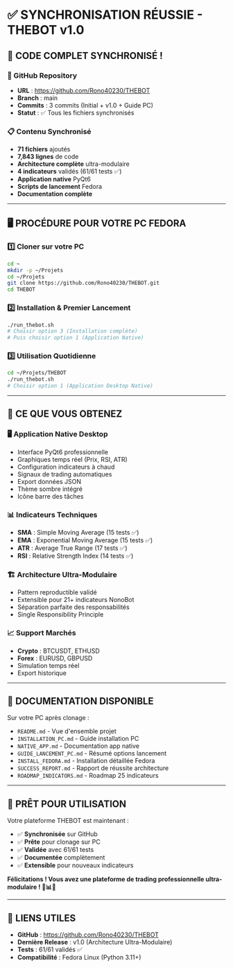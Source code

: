 # ✅ SYNCHRONISATION RÉUSSIE - THEBOT v1.0

## 🎉 **CODE COMPLET SYNCHRONISÉ !**

### **📂 GitHub Repository**
- **URL** : https://github.com/Rono40230/THEBOT
- **Branch** : main  
- **Commits** : 3 commits (Initial + v1.0 + Guide PC)
- **Statut** : ✅ Tous les fichiers synchronisés

### **📋 Contenu Synchronisé**
- **71 fichiers** ajoutés
- **7,843 lignes** de code
- **Architecture complète** ultra-modulaire
- **4 indicateurs** validés (61/61 tests ✅)
- **Application native** PyQt6
- **Scripts de lancement** Fedora
- **Documentation complète**

---

## 🖥️ **PROCÉDURE POUR VOTRE PC FEDORA**

### **1️⃣ Cloner sur votre PC**
```bash
cd ~
mkdir -p ~/Projets
cd ~/Projets
git clone https://github.com/Rono40230/THEBOT.git
cd THEBOT
```

### **2️⃣ Installation & Premier Lancement**
```bash
./run_thebot.sh
# Choisir option 3 (Installation complète)
# Puis choisir option 1 (Application Native)
```

### **3️⃣ Utilisation Quotidienne**
```bash
cd ~/Projets/THEBOT
./run_thebot.sh
# Choisir option 1 (Application Desktop Native)
```

---

## 🎯 **CE QUE VOUS OBTENEZ**

### **🖥️ Application Native Desktop**
- Interface PyQt6 professionnelle  
- Graphiques temps réel (Prix, RSI, ATR)
- Configuration indicateurs à chaud
- Signaux de trading automatiques
- Export données JSON
- Thème sombre intégré
- Icône barre des tâches

### **📊 Indicateurs Techniques**
- **SMA** : Simple Moving Average (15 tests ✅)
- **EMA** : Exponential Moving Average (15 tests ✅)  
- **ATR** : Average True Range (17 tests ✅)
- **RSI** : Relative Strength Index (14 tests ✅)

### **🏗️ Architecture Ultra-Modulaire**
- Pattern reproductible validé
- Extensible pour 21+ indicateurs NonoBot
- Séparation parfaite des responsabilités
- Single Responsibility Principle

### **📈 Support Marchés**
- **Crypto** : BTCUSDT, ETHUSD
- **Forex** : EURUSD, GBPUSD
- Simulation temps réel
- Export historique

---

## 📖 **DOCUMENTATION DISPONIBLE**

Sur votre PC après clonage :

- `README.md` - Vue d'ensemble projet
- `INSTALLATION_PC.md` - Guide installation PC  
- `NATIVE_APP.md` - Documentation app native
- `GUIDE_LANCEMENT_PC.md` - Résumé options lancement
- `INSTALL_FEDORA.md` - Installation détaillée Fedora
- `SUCCESS_REPORT.md` - Rapport de réussite architecture
- `ROADMAP_INDICATORS.md` - Roadmap 25 indicateurs

---

## 🚀 **PRÊT POUR UTILISATION**

Votre plateforme THEBOT est maintenant :
- ✅ **Synchronisée** sur GitHub 
- ✅ **Prête** pour clonage sur PC
- ✅ **Validée** avec 61/61 tests
- ✅ **Documentée** complètement  
- ✅ **Extensible** pour nouveaux indicateurs

**Félicitations ! Vous avez une plateforme de trading professionnelle ultra-modulaire ! 🤖📊🎉**

---

## 📱 **LIENS UTILES**

- **GitHub** : https://github.com/Rono40230/THEBOT
- **Dernière Release** : v1.0 (Architecture Ultra-Modulaire)
- **Tests** : 61/61 validés ✅
- **Compatibilité** : Fedora Linux (Python 3.11+)